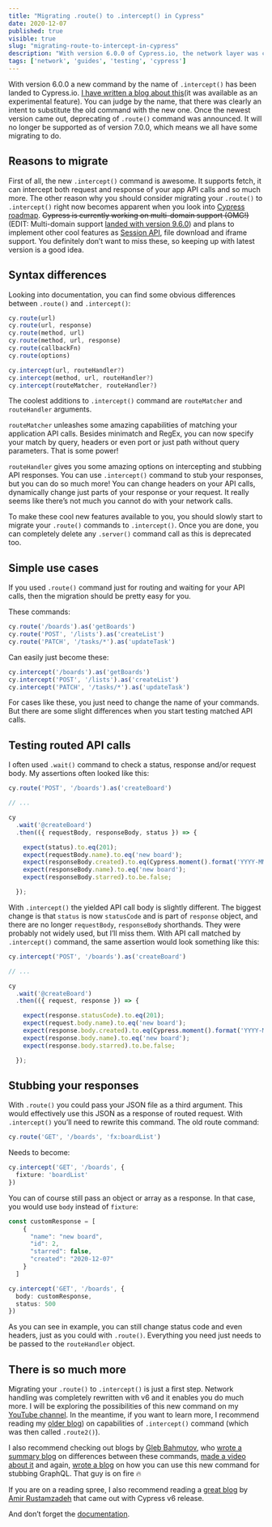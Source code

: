 ```yaml
---
title: "Migrating .route() to .intercept() in Cypress"
date: 2020-12-07
published: true
visible: true
slug: "migrating-route-to-intercept-in-cypress"
description: "With version 6.0.0 of Cypress.io, the network layer was completely rewritten. This post will guide you through the process of migration to the new experience."
tags: ['network', 'guides', 'testing', 'cypress']
---
```

With version 6.0.0 a new command by the name of `.intercept()` has been landed to Cypress.io. [I have written a blog about this](/playing-with-experimental-network-stubbing)(it was available as an experimental feature). You can judge by the name, that there was clearly an intent to substitute the old command with the new one. Once the newest version came out, deprecating of `.route()` command was announced. It will no longer be supported as of version 7.0.0, which means we all have some migrating to do.

## Reasons to migrate
First of all, the new `.intercept()` command is awesome. It supports fetch, it can intercept both request and response of your app API calls and so much more. The other reason why you should consider migrating your `.route()` to `.intercept()` right now becomes apparent when you look into [Cypress roadmap](https://docs.cypress.io/guides/references/roadmap.html#Upcoming-features). ~~Cypress is currently working on multi-domain support (OMG!)~~ (EDIT: Multi-domain support [landed with version 9.6.0](https://docs.cypress.io/guides/references/changelog#9-6-0)) and plans to implement other cool features as [Session API](https://docs.cypress.io/guides/references/roadmap.html#Upcoming-features), file download and iframe support. You definitely don’t want to miss these, so keeping up with latest version is a good idea.

## Syntax differences
Looking into documentation, you can find some obvious differences between `.route()` and `.intercept()`:

```ts
cy.route(url)
cy.route(url, response)
cy.route(method, url)
cy.route(method, url, response)
cy.route(callbackFn)
cy.route(options)
```

```ts
cy.intercept(url, routeHandler?)
cy.intercept(method, url, routeHandler?)
cy.intercept(routeMatcher, routeHandler?)
```
The coolest additions to `.intercept()` command are `routeMatcher` and `routeHandler` arguments.

`routeMatcher` unleashes some amazing capabilities of matching your application API calls. Besides minimatch and RegEx, you can now specify your match by query, headers or even port or just path without query parameters. That is some power!

`routeHandler` gives you some amazing options on intercepting and stubbing API responses. You can use `.intercept()` command to stub your responses, but you can do so much more! You can change headers on your API calls, dynamically change just parts of your response or your request. It really seems like there’s not much you cannot do with your network calls.

To make these cool new features available to you, you should slowly start to migrate your `.route()` commands to `.intercept()`. Once you are done, you can completely delete any `.server()` command call as this is deprecated too.

## Simple use cases
If you used `.route()` command just for routing and waiting for your API calls, then the migration should be pretty easy for you.

These commands:
```ts
cy.route('/boards').as('getBoards')
cy.route('POST', '/lists').as('createList')
cy.route('PATCH', '/tasks/*').as('updateTask')
```
Can easily just become these:
```ts
cy.intercept('/boards').as('getBoards')
cy.intercept('POST', '/lists').as('createList')
cy.intercept('PATCH', '/tasks/*').as('updateTask')
```
For cases like these, you just need to change the name of your commands. But there are some slight differences when you start testing matched API calls.

## Testing routed API calls
I often used `.wait()` command to check a status, response and/or request body. My assertions often looked like this:
```ts
cy.route('POST', '/boards').as('createBoard')

// ...

cy
  .wait('@createBoard')
  .then(({ requestBody, responseBody, status }) => {

    expect(status).to.eq(201);
    expect(requestBody.name).to.eq('new board');
    expect(responseBody.created).to.eq(Cypress.moment().format('YYYY-MM-DD'));
    expect(responseBody.name).to.eq('new board');
    expect(responseBody.starred).to.be.false;

  });
```
With `.intercept()` the yielded API call body is slightly different. The biggest change is that `status` is now `statusCode` and is part of `response` object, and there are no longer `requestBody`, `responseBody` shorthands. They were probably not widely used, but I’ll miss them. With API call matched by `.intercept()` command, the same assertion would look something like this:
```ts
cy.intercept('POST', '/boards').as('createBoard')

// ...

cy
  .wait('@createBoard')
  .then(({ request, response }) => {

    expect(response.statusCode).to.eq(201);
    expect(request.body.name).to.eq('new board');
    expect(response.body.created).to.eq(Cypress.moment().format('YYYY-MM-DD'));
    expect(response.body.name).to.eq('new board');
    expect(response.body.starred).to.be.false;

  });
```
## Stubbing your responses
With `.route()` you could pass your JSON file as a third argument. This would effectively use this JSON as a response of routed request. With `.intercept()` you’ll need to rewrite this command. The old route command:
```ts
cy.route('GET', '/boards', 'fx:boardList')
```
Needs to become:
```ts
cy.intercept('GET', '/boards', {
  fixture: 'boardList'
})
```
You can of course still pass an object or array as a response. In that case, you would use `body` instead of `fixture`:
```ts {12}
const customResponse = [
    {
      "name": "new board",
      "id": 2,
      "starred": false,
      "created": "2020-12-07"
    }
  ]

cy.intercept('GET', '/boards', {
  body: customResponse,
  status: 500
})
```
As you can see in example, you can still change status code and even headers, just as you could with `.route()`. Everything you need just needs to be passed to the `routeHandler` object.

## There is so much more
Migrating your `.route()` to `.intercept()` is just a first step. Network handling was completely rewritten with v6 and it enables you do much more. I will be exploring the possibilities of this new command on my [YouTube channel](https://www.youtube.com/channel/UCDOCAVIhSh5VpJMEfdak1OA). In the meantime, if you want to learn more, I recommend reading my [older blog](/playing-with-experimental-network-stubbing)) on capabilities of `.intercept()` command (which was then called `.route2()`).

I also recommend checking out blogs by [Gleb Bahmutov](https://twitter.com/bahmutov), who [wrote a summary blog](https://glebbahmutov.com/blog/cy-route-vs-route2/) on differences between these commands, [made a video about it](https://www.youtube.com/watch?v=_wfKbYQlP_Y) and again, [wrote a blog](https://glebbahmutov.com/blog/smart-graphql-stubbing/) on how you can use this new command for stubbing GraphQL. That guy is on fire 🔥

If you are on a reading spree, I also recommend reading a [great blog](https://www.cypress.io/blog/2020/11/24/introducing-cy-intercept-next-generation-network-stubbing-in-cypress-6-0/) by [Amir Rustamzadeh](https://twitter.com/amirrustam) that came out with Cypress v6 release.

And don’t forget the [documentation](https://docs.cypress.io/api/commands/intercept.html#Comparison-to-cy-route).
